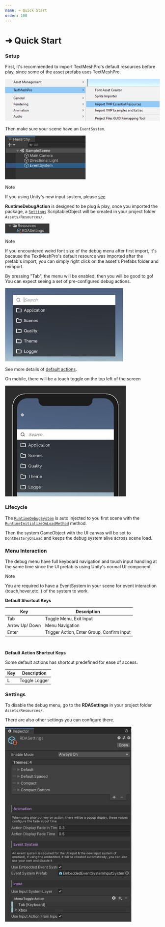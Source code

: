 ```yaml
---
name: ➜ Quick Start
order: 100
---
```


# ➜ Quick Start

### Setup

First, it's recommended to import TextMeshPro's default resources before play, since some of the asset prefabs uses TextMeshPro.

![](../../images/2020-11-22-19-11-43.png)

Then make sure your scene have an `EventSystem`.

![](../../images/2020-11-22-19-19-20.png)

> [!NOTE]
> If you using Unity's new input system, please [see](~/manuals/setup-with-input-system.md)

**RuntimeDebugAction** is designed to be plug & play, once you imported the package,
a [`Settings`](~/api/BennyKok.RuntimeDebug.Data.Settings.yml) ScriptableObject will be created in your project folder `Assets/Resources/`.

![](../../images/2020-11-22-14-29-18.png)

> [!NOTE]
> If you encountered weird font size of the debug menu after first import, it's because the TextMeshPro's default resource was imported after the prefab's import, you can simply right click on the asset's Prefabs folder and reimport. 

By pressing "Tab", the menu will be enabled, then you will be good to go! You can expect seeing a set of pre-configured debug actions. 

![](../../images/2020-11-22-19-09-30.png)

See more details of [default actions](~/manuals/default-actions.md).

On mobile, there will be a touch toggle on the top left of the screen

![](../../images/2020-11-22-19-22-13.png)

### Lifecycle

The [`RuntimeDebugSystem`](~/api/BennyKok.RuntimeDebug.Systems.RuntimeDebugSystem.yml) is auto injected to you first scene with the [`RuntimeInitializeOnLoadMethod`](https://docs.unity3d.com/ScriptReference/RuntimeInitializeOnLoadMethodAttribute.html) method.

Then the system GameObject with the UI canvas will be set to `DontDestoryOnLoad` and keeps the debug system alive across scene load.


### Menu Interaction
The debug menu have full keyboard navigation and touch input handling at the same time since the UI prefab is using Unity's normal UI component.

> [!NOTE]
> You are required to have a EventSystem in your scene for event interaction (touch,hover,etc..) of the system to work.

**Default Shortcut Keys**

| Key | Description |
| ----------- | ----------- |
| Tab | Toggle Menu, Exit Input |
| Arrow Up/ Down |  Menu Navigation  |
| Enter | Trigger Action, Enter Group, Confirm Input |

<br/>

**Default Action Shortcut Keys**

Some default actions has shortcut predefined for ease of access.

| Key | Description |
| ----------- | ----------- |
| L | Toggle Logger |


### Settings

To disable the debug menu, go to the **RDASettings** in your project folder `Assets/Resources/`.

There are also other settings you can configure there.

![](../../images/2020-12-02-17-56-18.png)
